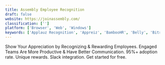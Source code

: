 ```yaml
---
title: Assembly Employee Recognition
draft: false 
website: https://joinassembly.com/
classification: ['']
platform: ['Browser', 'Web', 'Windows']
keywords: ['Applauz Recognition', 'Appreiz', 'BambooHR', 'Belly', 'Bitrix24', 'BlueBoard.io', 'Engagedly', 'Impraise', 'Kudos', 'Lanteria HR', 'Medallia', 'Motivosity', 'Peakon', 'Qualtrics Research Core', 'Quantum Workplace', 'Reward Gateway', 'SalesScreen', 'Small Improvements', 'Spinify', 'UltiPro', 'WebHR', 'eloomi']
---
```

Show Your Appreciation by Recognizing & Rewarding Employees. Engaged Teams Are More Productive & Have Better Communication. 95%+ adoption rate.  Unique rewards.  Slack integration. Get started for free.